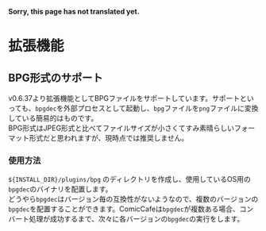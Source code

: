 **Sorry, this page has not translated yet.**

# 拡張機能

## BPG形式のサポート
v0.6.37より拡張機能としてBPGファイルをサポートしています。サポートといっても、`bpgdec`を外部プロセスとして起動し、`bpg`ファイルを`png`ファイルに変換している簡易的はものです。  
BPG形式はJPEG形式と比べてファイルサイズが小さくてすみ素晴らしいフォーマット形式だと思われますが、現時点では推奨しません。  

### 使用方法
`${INSTALL_DIR}/plugins/bpg` のディレクトリを作成し、使用しているOS用の`bpgdec`のバイナリを配置します。  
どうやら`bpgdec`はバージョン毎の互換性がないようなので、複数のバージョンの`bpgdec`を配置することができます。ComicCafeは`bpgdec`が複数ある場合、コンバート処理が成功するまで、次々に各バージョンの`bpgdec`の実行をします。
